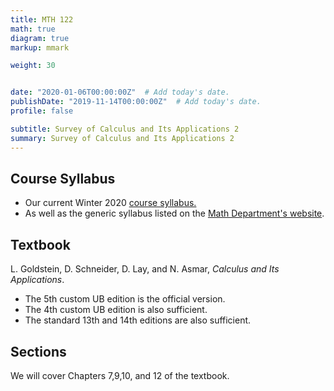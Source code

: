 ```yaml
---
title: MTH 122
math: true
diagram: true
markup: mmark

weight: 30


date: "2020-01-06T00:00:00Z"  # Add today's date.
publishDate: "2019-11-14T00:00:00Z"  # Add today's date.
profile: false

subtitle: Survey of Calculus and Its Applications 2
summary: Survey of Calculus and Its Applications 2
---
```


## Course Syllabus

- Our current Winter 2020 [course syllabus.](syllabus.pdf)
- As well as the generic syllabus listed on the [Math Department's website](http://www.buffalo.edu/cas/math/ug/ug-courses/syllabi.html).



## Textbook

L. Goldstein, D. Schneider, D. Lay, and N. Asmar, *Calculus and Its Applications*.

- The 5th custom UB edition is the official version.
- The 4th custom UB edition is also sufficient.
- The standard 13th and 14th editions are also sufficient.


## Sections

We will cover Chapters 7,9,10, and 12 of the textbook.

